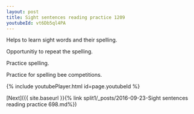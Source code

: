 ```yaml
---
layout: post
title: Sight sentences reading practice 1209
youtubeId: vt6Db5ql4PA
---
```

 
 
Helps to learn sight words and their spelling.

Opportunitiy to repeat the spelling. 

Practice spelling. 
 
Practice for spelling bee competitions. 
 
{% include youtubePlayer.html id=page.youtubeId %}
 
 

[Next]({{ site.baseurl }}{% link  split1/_posts/2016-09-23-Sight sentences reading practice 698.md%})
 
